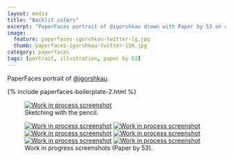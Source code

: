 ```yaml
---
layout: media
title: "Backlit colors"
excerpt: "PaperFaces portrait of @igorshkau drawn with Paper by 53 on an iPad."
image: 
  feature: paperfaces-igorshkau-twitter-lg.jpg
  thumb: paperfaces-igorshkau-twitter-150.jpg
category: paperfaces
tags: [portrait, illustration, paper by 53]
---
```


PaperFaces portrait of <a href="http://twitter.com/igorshkau">@igorshkau</a>.

{% include paperfaces-boilerplate-2.html %}

<figure>
	<a href="{{ site.url }}/images/paperfaces-igorshkau-process-1-lg.jpg"><img src="{{ site.url }}/images/paperfaces-igorshkau-process-1-750.jpg" alt="Work in process screenshot"></a>
	<figcaption>Sketching with the pencil.</figcaption>
</figure>

<figure class="half">
	<a href="{{ site.url }}/images/paperfaces-igorshkau-process-2-lg.jpg"><img src="{{ site.url }}/images/paperfaces-igorshkau-process-2-600.jpg" alt="Work in process screenshot"></a>
	<a href="{{ site.url }}/images/paperfaces-igorshkau-process-3-lg.jpg"><img src="{{ site.url }}/images/paperfaces-igorshkau-process-3-600.jpg" alt="Work in process screenshot"></a>
	<a href="{{ site.url }}/images/paperfaces-igorshkau-process-4-lg.jpg"><img src="{{ site.url }}/images/paperfaces-igorshkau-process-4-600.jpg" alt="Work in process screenshot"></a>
	<a href="{{ site.url }}/images/paperfaces-igorshkau-process-5-lg.jpg"><img src="{{ site.url }}/images/paperfaces-igorshkau-process-5-600.jpg" alt="Work in process screenshot"></a>
	<a href="{{ site.url }}/images/paperfaces-igorshkau-process-6-lg.jpg"><img src="{{ site.url }}/images/paperfaces-igorshkau-process-6-600.jpg" alt="Work in process screenshot"></a>
	<a href="{{ site.url }}/images/paperfaces-igorshkau-process-7-lg.jpg"><img src="{{ site.url }}/images/paperfaces-igorshkau-process-7-600.jpg" alt="Work in process screenshot"></a>
	<figcaption>Work in progress screenshots (Paper by 53).</figcaption>
</figure>